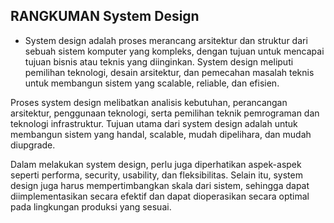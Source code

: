 ## RANGKUMAN System Design

* System design adalah proses merancang arsitektur dan struktur dari sebuah sistem komputer yang kompleks, dengan tujuan untuk mencapai tujuan bisnis atau teknis yang diinginkan. System design meliputi pemilihan teknologi, desain arsitektur, dan pemecahan masalah teknis untuk membangun sistem yang scalable, reliable, dan efisien.

Proses system design melibatkan analisis kebutuhan, perancangan arsitektur, penggunaan teknologi, serta pemilihan teknik pemrograman dan teknologi infrastruktur. Tujuan utama dari system design adalah untuk membangun sistem yang handal, scalable, mudah dipelihara, dan mudah diupgrade.

Dalam melakukan system design, perlu juga diperhatikan aspek-aspek seperti performa, security, usability, dan fleksibilitas. Selain itu, system design juga harus mempertimbangkan skala dari sistem, sehingga dapat diimplementasikan secara efektif dan dapat dioperasikan secara optimal pada lingkungan produksi yang sesuai.